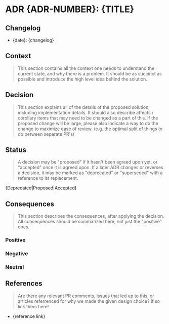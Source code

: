 # ADR {ADR-NUMBER}: {TITLE}

## Changelog
* {date}: {changelog}

## Context

> This section contains all the context one needs to understand the current
> state, and why there is a problem. It should be as succinct as possible and
> introduce the high level idea behind the solution.

## Decision

> This section explains all of the details of the proposed solution, including
> implementation details.
> It should also describe affects / corollary items that may need to be
> changed as a part of this.
> If the proposed change will be large, please also indicate a way to do the
> change to maximize ease of review. (e.g. the optimal split of things to do
> between separate PR's)

## Status

> A decision may be "proposed" if it hasn't been agreed upon yet, or "accepted"
> once it is agreed upon. If a later ADR changes or reverses a decision, it may
> be marked as "deprecated" or "superseded" with a reference to its replacement.

{Deprecated|Proposed|Accepted}

## Consequences

> This section describes the consequences, after applying the decision. All
> consequences should be summarized here, not just the "positive" ones.

### Positive

### Negative

### Neutral

## References

> Are there any relevant PR comments, issues that led up to this, or articles
> referrenced for why we made the given design choice? If so link them here!

* {reference link}